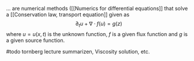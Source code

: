 
... are numerical methods ([[Numerics for differential equations]] that solve a [[Conservation law, transport equation]] given as
$$\partial_t u + \nabla \cdot f(u) = g(z)$$
where $u=u(x,t)$ is the unknown function, $f$ is a given flux function and $g$ is a given source function. 


#todo tornberg lecture summarizen, Viscosity solution, etc.

